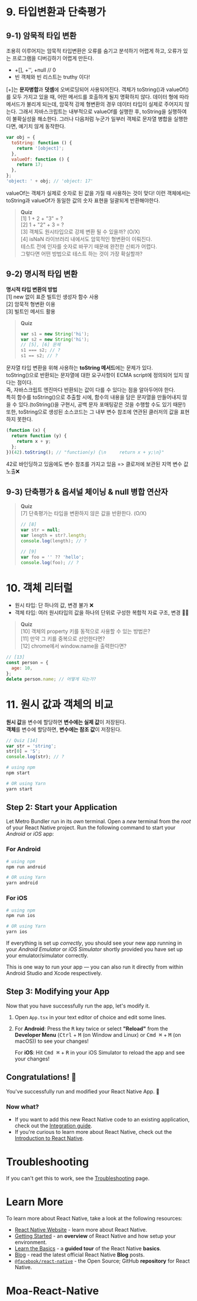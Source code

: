 # 9. 타입변환과 단축평가

## 9-1) 암묵적 타입 변환

조용히 이루어지는 암묵적 타입변환은 오류를 숨기고 분석하기 어렵게 하고, 오류가 있는 프로그램을 디버깅하기 어렵게 만든다.

- +[], +'', +null // 0
- 빈 객체와 빈 리스트는 truthy 이다!

[+]는 **문자병합**과 **덧셈**에 오버로딩되어 사용되어진다. 객체가 toString()과 valueOf()를 모두 가지고 있을 때, 어떤 메서드를 호출하게 될지 명확하지 않다. 데이터 형에 따라 메서드가 불리게 되는데, 암묵적 강제 형변환의 경우 데이터 타입이 실제로 주어지지 않는다. 그래서 자바스크립트는 내부적으로 valueOf를 실행한 후, toString을 실행하여 이 불확실성을 해소한다. 그러나 다음처럼 누군가 일부러 객체로 문자열 병합을 실행한다면, 예기치 않게 동작한다.

```javascript
var obj = {
  toString: function () {
    return '[object]';
  },
  valueOf: function () {
    return 17;
  },
};
'object: ' + obj; // 'object: 17'
```

valueOf는 객체가 실제로 숫자로 된 값을 가질 때 사용하는 것이 맞다! 이런 객체에서는 toString과 valueOf가 동일한 값의 숫자 표현을 일괄되게 반환해야한다.

> **Quiz**  
> [1] 1 + 2 + "3" = ?  
> [2] 1 + "2" + 3 = ?  
> [3] 객체도 원시타입으로 강제 변환 될 수 있을까? (O/X)  
> [4] isNaN 라이브러리 내에서도 암묵적인 형변환이 이뤄진다.  
> 테스트 전에 인자를 숫자로 바꾸기 때문에 완전한 신뢰가 어렵다.  
> 그렇다면 어떤 방법으로 테스트 하는 것이 가장 확실할까?

## 9-2) 명시적 타입 변환

**명시적 타입 변환의 방법**  
[1] new 없이 표준 빌트인 생성자 함수 사용  
[2] 암묵적 형변환 이용  
[3] 빌트인 메서드 활용

> **Quiz**
>
> ```javascript
> var s1 = new String('hi');
> var s2 = new String('hi');
> // [5], [6] 문제
> s1 === s2; // ?
> s1 == s2; // ?
> ```

문자열 타입 변환을 위해 사용하는 **toString 메서드**에는 문제가 있다.  
toString()으로 반환되는 문자열에 대한 요구사항이 ECMA script에 정의되어 있지 않다는 점이다.  
즉, 자바스크립트 엔진마다 반환되는 값이 다를 수 있다는 점을 알아두어야 한다.  
특히 함수를 toString()으로 추출할 시에, 함수의 내용을 담은 문자열을 만들어내지 않을 수 있다.(toString()을 구현시, 공백 문자 포매팅같은 것을 수행할 수도 있기 때문!)  
또한, toString으로 생성된 소스코드는 그 내부 변수 참조에 연관된 클러저의 값을 표현하지 못한다.

```javascript
(function (x) {
  return function (y) {
    return x + y;
  };
})(42).toString(); // "function(y) {\n     return x + y;\n}"
```

42로 바인딩하고 있음에도 변수 참조를 가지고 있음 => 클로저에 보관된 지역 변수 값 노출❌

## 9-3) 단축평가 & 옵셔널 체이닝 & null 병합 연산자

> **Quiz**  
> [7] 단축평가는 타입을 변환하지 않은 값을 반환한다. (O/X)
>
> ```javascript
> // [8]
> var str = null;
> var length = str?.length;
> console.log(length); // ?
>
> // [9]
> var foo = '' ?? 'hello';
> console.log(foo); // ?
> ```

# 10. 객체 리터럴

- 원시 타입: 단 하나의 값, 변경 불가 ❌
- 객체 타입: 여러 원시타입의 값을 하나의 단위로 구성한 복합적 자료 구조, 변경 👌🏻

> **Quiz**  
> [10] 객체의 property 키를 동적으로 사용할 수 있는 방법은?  
> [11] 만약 그 키를 중복으로 선언한다면?  
> [12] chrome에서 window.name을 출력한다면?

```javascript
// [13]
const person = {
  age: 10,
};
delete person.name; // 어떻게 되는가?
```

# 11. 원시 값과 객체의 비교

**원시 값**을 변수에 할당하면 **변수에는 실제 값**이 저장된다.  
**객체**를 변수에 할당하면, **변수에는 참조 값**이 저장된다.

```javascript
// Quiz [14]
var str = 'string';
str[0] = 'S';
console.log(str); // ?
```

```bash
# using npm
npm start

# OR using Yarn
yarn start
```

## Step 2: Start your Application

Let Metro Bundler run in its _own_ terminal. Open a _new_ terminal from the _root_ of your React Native project. Run the following command to start your _Android_ or _iOS_ app:

### For Android

```bash
# using npm
npm run android

# OR using Yarn
yarn android
```

### For iOS

```bash
# using npm
npm run ios

# OR using Yarn
yarn ios
```

If everything is set up _correctly_, you should see your new app running in your _Android Emulator_ or _iOS Simulator_ shortly provided you have set up your emulator/simulator correctly.

This is one way to run your app — you can also run it directly from within Android Studio and Xcode respectively.

## Step 3: Modifying your App

Now that you have successfully run the app, let's modify it.

1. Open `App.tsx` in your text editor of choice and edit some lines.
2. For **Android**: Press the <kbd>R</kbd> key twice or select **"Reload"** from the **Developer Menu** (<kbd>Ctrl</kbd> + <kbd>M</kbd> (on Window and Linux) or <kbd>Cmd ⌘</kbd> + <kbd>M</kbd> (on macOS)) to see your changes!

   For **iOS**: Hit <kbd>Cmd ⌘</kbd> + <kbd>R</kbd> in your iOS Simulator to reload the app and see your changes!

## Congratulations! :tada:

You've successfully run and modified your React Native App. :partying_face:

### Now what?

- If you want to add this new React Native code to an existing application, check out the [Integration guide](https://reactnative.dev/docs/integration-with-existing-apps).
- If you're curious to learn more about React Native, check out the [Introduction to React Native](https://reactnative.dev/docs/getting-started).

# Troubleshooting

If you can't get this to work, see the [Troubleshooting](https://reactnative.dev/docs/troubleshooting) page.

# Learn More

To learn more about React Native, take a look at the following resources:

- [React Native Website](https://reactnative.dev) - learn more about React Native.
- [Getting Started](https://reactnative.dev/docs/environment-setup) - an **overview** of React Native and how setup your environment.
- [Learn the Basics](https://reactnative.dev/docs/getting-started) - a **guided tour** of the React Native **basics**.
- [Blog](https://reactnative.dev/blog) - read the latest official React Native **Blog** posts.
- [`@facebook/react-native`](https://github.com/facebook/react-native) - the Open Source; GitHub **repository** for React Native.

# Moa-React-Native
